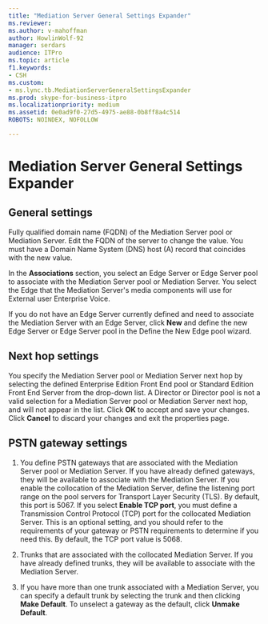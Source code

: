 ```yaml
---
title: "Mediation Server General Settings Expander"
ms.reviewer: 
ms.author: v-mahoffman
author: HowlinWolf-92
manager: serdars
audience: ITPro
ms.topic: article
f1.keywords:
- CSH
ms.custom:
- ms.lync.tb.MediationServerGeneralSettingsExpander
ms.prod: skype-for-business-itpro
ms.localizationpriority: medium
ms.assetid: 0e0ad9f0-27d5-4975-ae88-0b8ff8a4c514
ROBOTS: NOINDEX, NOFOLLOW

---
```


# Mediation Server General Settings Expander
 


## General settings

Fully qualified domain name (FQDN) of the Mediation Server pool or Mediation Server. Edit the FQDN of the server to change the value. You must have a Domain Name System (DNS) host (A) record that coincides with the new value.
  
In the **Associations** section, you select an Edge Server or Edge Server pool to associate with the Mediation Server pool or Mediation Server. You select the Edge that the Mediation Server's media components will use for External user Enterprise Voice.
  
If you do not have an Edge Server currently defined and need to associate the Mediation Server with an Edge Server, click **New** and define the new Edge Server or Edge Server pool in the Define the New Edge pool wizard.
  
## Next hop settings

You specify the Mediation Server pool or Mediation Server next hop by selecting the defined Enterprise Edition Front End pool or Standard Edition Front End Server from the drop-down list. A Director or Director pool is not a valid selection for a Mediation Server pool or Mediation Server next hop, and will not appear in the list. Click **OK** to accept and save your changes. Click **Cancel** to discard your changes and exit the properties page.
  
## PSTN gateway settings

1. You define PSTN gateways that are associated with the Mediation Server pool or Mediation Server. If you have already defined gateways, they will be available to associate with the Mediation Server. If you enable the collocation of the Mediation Server, define the listening port range on the pool servers for Transport Layer Security (TLS). By default, this port is 5067. If you select **Enable TCP port**, you must define a Transmission Control Protocol (TCP) port for the collocated Mediation Server. This is an optional setting, and you should refer to the requirements of your gateway or PSTN requirements to determine if you need this. By default, the TCP port value is 5068.
    
2. Trunks that are associated with the collocated Mediation Server. If you have already defined trunks, they will be available to associate with the Mediation Server. 
    
3. If you have more than one trunk associated with a Mediation Server, you can specify a default trunk by selecting the trunk and then clicking **Make Default**. To unselect a gateway as the default, click **Unmake Default**. 
    

